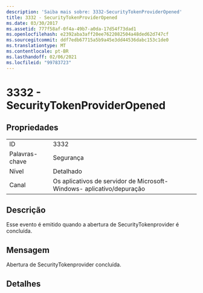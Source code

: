 ```yaml
---
description: 'Saiba mais sobre: 3332-SecurityTokenProviderOpened'
title: 3332 - SecurityTokenProviderOpened
ms.date: 03/30/2017
ms.assetid: 777f58af-0f4a-49b7-a0da-17d54f73dad1
ms.openlocfilehash: e2392aba3aff20ee7622082504a48ded62d747cf
ms.sourcegitcommit: ddf7edb67715a5b9a45e3dd44536dabc153c1de0
ms.translationtype: MT
ms.contentlocale: pt-BR
ms.lasthandoff: 02/06/2021
ms.locfileid: "99783723"
---
```

# <a name="3332---securitytokenprovideropened"></a>3332 - SecurityTokenProviderOpened

## <a name="properties"></a>Propriedades  
  
|||  
|-|-|  
|ID|3332|  
|Palavras-chave|Segurança|  
|Nível|Detalhado|  
|Canal|Os aplicativos de servidor de Microsoft-Windows- aplicativo/depuração|  
  
## <a name="description"></a>Descrição  

 Esse evento é emitido quando a abertura de SecurityTokenprovider é concluída.  
  
## <a name="message"></a>Mensagem  

 Abertura de SecurityTokenprovider concluída.  
  
## <a name="details"></a>Detalhes
